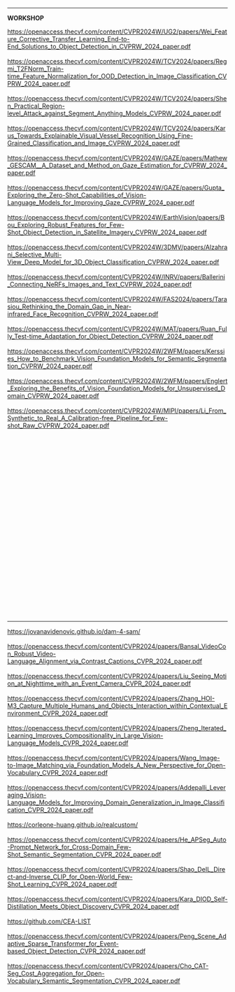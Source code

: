 -------
**WORKSHOP**

https://openaccess.thecvf.com/content/CVPR2024W/UG2/papers/Wei_Feature_Corrective_Transfer_Learning_End-to-End_Solutions_to_Object_Detection_in_CVPRW_2024_paper.pdf<br><br>
https://openaccess.thecvf.com/content/CVPR2024W/TCV2024/papers/Regmi_T2FNorm_Train-time_Feature_Normalization_for_OOD_Detection_in_Image_Classification_CVPRW_2024_paper.pdf<br><br>
https://openaccess.thecvf.com/content/CVPR2024W/TCV2024/papers/Shen_Practical_Region-level_Attack_against_Segment_Anything_Models_CVPRW_2024_paper.pdf<br><br>
https://openaccess.thecvf.com/content/CVPR2024W/TCV2024/papers/Karus_Towards_Explainable_Visual_Vessel_Recognition_Using_Fine-Grained_Classification_and_Image_CVPRW_2024_paper.pdf<br><br>
https://openaccess.thecvf.com/content/CVPR2024W/GAZE/papers/Mathew_GESCAM__A_Dataset_and_Method_on_Gaze_Estimation_for_CVPRW_2024_paper.pdf<br><br>
https://openaccess.thecvf.com/content/CVPR2024W/GAZE/papers/Gupta_Exploring_the_Zero-Shot_Capabilities_of_Vision-Language_Models_for_Improving_Gaze_CVPRW_2024_paper.pdf<br><br>
https://openaccess.thecvf.com/content/CVPR2024W/EarthVision/papers/Bou_Exploring_Robust_Features_for_Few-Shot_Object_Detection_in_Satellite_Imagery_CVPRW_2024_paper.pdf<br><br>
https://openaccess.thecvf.com/content/CVPR2024W/3DMV/papers/Alzahrani_Selective_Multi-View_Deep_Model_for_3D_Object_Classification_CVPRW_2024_paper.pdf<br><br>
https://openaccess.thecvf.com/content/CVPR2024W/INRV/papers/Ballerini_Connecting_NeRFs_Images_and_Text_CVPRW_2024_paper.pdf<br><br>
https://openaccess.thecvf.com/content/CVPR2024W/FAS2024/papers/Tarasiou_Rethinking_the_Domain_Gap_in_Near-infrared_Face_Recognition_CVPRW_2024_paper.pdf<br><br>
https://openaccess.thecvf.com/content/CVPR2024W/MAT/papers/Ruan_Fully_Test-time_Adaptation_for_Object_Detection_CVPRW_2024_paper.pdf<br><br>
https://openaccess.thecvf.com/content/CVPR2024W/2WFM/papers/Kerssies_How_to_Benchmark_Vision_Foundation_Models_for_Semantic_Segmentation_CVPRW_2024_paper.pdf<br><br>
https://openaccess.thecvf.com/content/CVPR2024W/2WFM/papers/Englert_Exploring_the_Benefits_of_Vision_Foundation_Models_for_Unsupervised_Domain_CVPRW_2024_paper.pdf<br><br>
https://openaccess.thecvf.com/content/CVPR2024W/MIPI/papers/Li_From_Synthetic_to_Real_A_Calibration-free_Pipeline_for_Few-shot_Raw_CVPRW_2024_paper.pdf<br><br>
<br><br>
<br><br>
<br><br>
<br><br>
<br><br>
<br><br>
<br><br>
<br><br>
<br><br>
<br><br>
<br><br>
<br><br>

----------




https://jovanavidenovic.github.io/dam-4-sam/ <br><br>
https://openaccess.thecvf.com/content/CVPR2024/papers/Bansal_VideoCon_Robust_Video-Language_Alignment_via_Contrast_Captions_CVPR_2024_paper.pdf <br><br>
https://openaccess.thecvf.com/content/CVPR2024/papers/Liu_Seeing_Motion_at_Nighttime_with_an_Event_Camera_CVPR_2024_paper.pdf<br><br>
https://openaccess.thecvf.com/content/CVPR2024/papers/Zhang_HOI-M3_Capture_Multiple_Humans_and_Objects_Interaction_within_Contextual_Environment_CVPR_2024_paper.pdf<br><br>
https://openaccess.thecvf.com/content/CVPR2024/papers/Zheng_Iterated_Learning_Improves_Compositionality_in_Large_Vision-Language_Models_CVPR_2024_paper.pdf<br><br>
https://openaccess.thecvf.com/content/CVPR2024/papers/Wang_Image-to-Image_Matching_via_Foundation_Models_A_New_Perspective_for_Open-Vocabulary_CVPR_2024_paper.pdf<br><br>
https://openaccess.thecvf.com/content/CVPR2024/papers/Addepalli_Leveraging_Vision-Language_Models_for_Improving_Domain_Generalization_in_Image_Classification_CVPR_2024_paper.pdf<br><br>
https://corleone-huang.github.io/realcustom/<br><br>
https://openaccess.thecvf.com/content/CVPR2024/papers/He_APSeg_Auto-Prompt_Network_for_Cross-Domain_Few-Shot_Semantic_Segmentation_CVPR_2024_paper.pdf<br><br>
https://openaccess.thecvf.com/content/CVPR2024/papers/Shao_DeIL_Direct-and-Inverse_CLIP_for_Open-World_Few-Shot_Learning_CVPR_2024_paper.pdf<br><br>
https://openaccess.thecvf.com/content/CVPR2024/papers/Kara_DIOD_Self-Distillation_Meets_Object_Discovery_CVPR_2024_paper.pdf<br><br>
https://github.com/CEA-LIST<br><br>
https://openaccess.thecvf.com/content/CVPR2024/papers/Peng_Scene_Adaptive_Sparse_Transformer_for_Event-based_Object_Detection_CVPR_2024_paper.pdf<br><br>
https://openaccess.thecvf.com/content/CVPR2024/papers/Cho_CAT-Seg_Cost_Aggregation_for_Open-Vocabulary_Semantic_Segmentation_CVPR_2024_paper.pdf<br><br>
<br><br>
<br><br>
<br><br>
<br><br>
<br><br>
<br><br>
<br><br>
<br><br>
<br><br>
<br><br>
<br><br>
<br><br>
